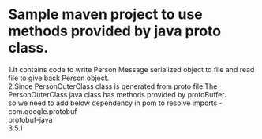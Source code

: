 # Sample maven project to use methods provided by java proto class.

1.It contains code to write Person Message serialized object to file and read file to give back Person object.<br/>
2.Since PersonOuterClass class is generated from proto file.The PersonOuterClass java class has methods provided by protoBuffer.
<br/> so we need to add below dependency in pom to resolve imports -<br/>
  <dependency>
			<groupId>com.google.protobuf</groupId><br/>
			<artifactId>protobuf-java</artifactId><br/>
			<version>3.5.1</version><br/>
		</dependency>

